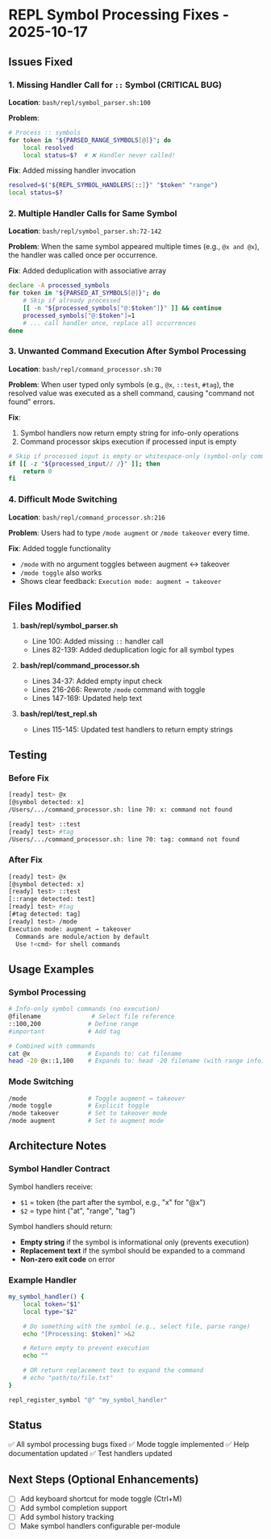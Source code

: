 # REPL Symbol Processing Fixes - 2025-10-17

## Issues Fixed

### 1. Missing Handler Call for `::` Symbol (CRITICAL BUG)
**Location**: `bash/repl/symbol_parser.sh:100`

**Problem**:
```bash
# Process :: symbols
for token in "${PARSED_RANGE_SYMBOLS[@]}"; do
    local resolved
    local status=$?  # ❌ Handler never called!
```

**Fix**: Added missing handler invocation
```bash
resolved=$("${REPL_SYMBOL_HANDLERS[::]}" "$token" "range")
local status=$?
```

### 2. Multiple Handler Calls for Same Symbol
**Location**: `bash/repl/symbol_parser.sh:72-142`

**Problem**: When the same symbol appeared multiple times (e.g., `@x and @x`), the handler was called once per occurrence.

**Fix**: Added deduplication with associative array
```bash
declare -A processed_symbols
for token in "${PARSED_AT_SYMBOLS[@]}"; do
    # Skip if already processed
    [[ -n "${processed_symbols["@:$token"]}" ]] && continue
    processed_symbols["@:$token"]=1
    # ... call handler once, replace all occurrences
done
```

### 3. Unwanted Command Execution After Symbol Processing
**Location**: `bash/repl/command_processor.sh:70`

**Problem**: When user typed only symbols (e.g., `@x`, `::test`, `#tag`), the resolved value was executed as a shell command, causing "command not found" errors.

**Fix**:
1. Symbol handlers now return empty string for info-only operations
2. Command processor skips execution if processed input is empty

```bash
# Skip if processed input is empty or whitespace-only (symbol-only commands)
if [[ -z "${processed_input// /}" ]]; then
    return 0
fi
```

### 4. Difficult Mode Switching
**Location**: `bash/repl/command_processor.sh:216`

**Problem**: Users had to type `/mode augment` or `/mode takeover` every time.

**Fix**: Added toggle functionality
- `/mode` with no argument toggles between augment ↔ takeover
- `/mode toggle` also works
- Shows clear feedback: `Execution mode: augment → takeover`

## Files Modified

1. **bash/repl/symbol_parser.sh**
   - Line 100: Added missing `::` handler call
   - Lines 82-139: Added deduplication logic for all symbol types

2. **bash/repl/command_processor.sh**
   - Lines 34-37: Added empty input check
   - Lines 216-266: Rewrote `/mode` command with toggle
   - Lines 147-169: Updated help text

3. **bash/repl/test_repl.sh**
   - Lines 115-145: Updated test handlers to return empty strings

## Testing

### Before Fix
```bash
[ready] test> @x
[@symbol detected: x]
/Users/.../command_processor.sh: line 70: x: command not found

[ready] test> ::test
[ready] test> #tag
/Users/.../command_processor.sh: line 70: tag: command not found
```

### After Fix
```bash
[ready] test> @x
[@symbol detected: x]
[ready] test> ::test
[::range detected: test]
[ready] test> #tag
[#tag detected: tag]
[ready] test> /mode
Execution mode: augment → takeover
  Commands are module/action by default
  Use !<cmd> for shell commands
```

## Usage Examples

### Symbol Processing
```bash
# Info-only symbol commands (no execution)
@filename              # Select file reference
::100,200             # Define range
#important            # Add tag

# Combined with commands
cat @x                # Expands to: cat filename
head -20 @x::1,100    # Expands to: head -20 filename (with range info)
```

### Mode Switching
```bash
/mode                 # Toggle augment ↔ takeover
/mode toggle          # Explicit toggle
/mode takeover        # Set to takeover mode
/mode augment         # Set to augment mode
```

## Architecture Notes

### Symbol Handler Contract
Symbol handlers receive:
- `$1` = token (the part after the symbol, e.g., "x" for "@x")
- `$2` = type hint ("at", "range", "tag")

Symbol handlers should return:
- **Empty string** if the symbol is informational only (prevents execution)
- **Replacement text** if the symbol should be expanded to a command
- **Non-zero exit code** on error

### Example Handler
```bash
my_symbol_handler() {
    local token="$1"
    local type="$2"

    # Do something with the symbol (e.g., select file, parse range)
    echo "[Processing: $token]" >&2

    # Return empty to prevent execution
    echo ""

    # OR return replacement text to expand the command
    # echo "path/to/file.txt"
}

repl_register_symbol "@" "my_symbol_handler"
```

## Status
✅ All symbol processing bugs fixed
✅ Mode toggle implemented
✅ Help documentation updated
✅ Test handlers updated

## Next Steps (Optional Enhancements)
- [ ] Add keyboard shortcut for mode toggle (Ctrl+M)
- [ ] Add symbol completion support
- [ ] Add symbol history tracking
- [ ] Make symbol handlers configurable per-module
